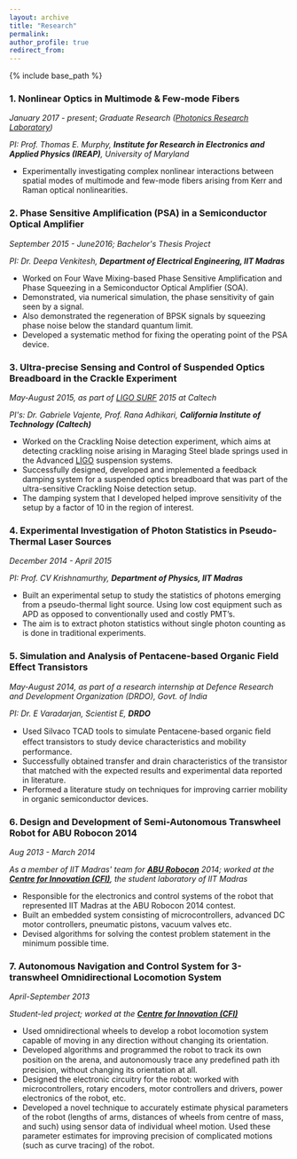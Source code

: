 ```yaml
---
layout: archive
title: "Research"
permalink: 
author_profile: true
redirect_from:
---
```


{% include base_path %}

### **1. Nonlinear Optics in Multimode & Few-mode Fibers**

*January 2017 - present*; *Graduate Research* *([Photonics Research Laboratory](https://www.photonics.umd.edu))*

*PI: Prof. Thomas E. Murphy, **Institute for Research in Electronics and Applied Physics (IREAP)**, University of Maryland*

- Experimentally investigating complex nonlinear interactions between spatial modes of multimode and few-mode fibers arising from Kerr and Raman optical nonlinearities.

###  **2. Phase Sensitive Amplification (PSA) in a Semiconductor Optical Amplifier**

*September 2015 - June2016; Bachelor's Thesis Project*

*PI: Dr. Deepa Venkitesh, **Department of Electrical Engineering, IIT Madras***

- Worked on Four Wave Mixing-based Phase Sensitive Amplification and Phase Squeezing in a Semiconductor Optical Amplifier (SOA).
- Demonstrated, via numerical simulation, the phase sensitivity of gain seen by a signal.
- Also demonstrated the regeneration of BPSK signals by squeezing phase noise below the standard quantum limit.
- Developed a systematic method for fixing the operating point of the PSA device.

### **3. Ultra-precise Sensing and Control of Suspended Optics Breadboard in the Crackle Experiment**

*May-August 2015, as part of [LIGO SURF](https://labcit.ligo.caltech.edu/LIGO_web/students/SURF/index.shtml) 2015 at Caltech*

*PI's: Dr. Gabriele Vajente, Prof. Rana Adhikari, **California Institute of Technology (Caltech)***

- Worked on the Crackling Noise detection experiment, which aims at detecting crackling noise arising in Maraging Steel blade springs used in the Advanced [LIGO](https://www.ligo.org) suspension systems.
- Successfully designed, developed and implemented a feedback damping system for a suspended optics breadboard that was part of the ultra-sensitive Crackling Noise detection setup.
-  The damping system that I developed helped improve sensitivity of the setup by a factor of 10 in the region of interest.

### **4. Experimental Investigation of Photon Statistics in Pseudo-Thermal Laser Sources**

*December 2014 - April 2015*

*PI: Prof. CV Krishnamurthy, **Department of Physics, IIT Madras***

- Built an experimental setup to study the statistics of photons emerging from a pseudo-thermal light source. Using low cost equipment such as APD as opposed to conventionally used and costly PMT’s.
- The aim is to extract photon statistics without single photon counting as is done in traditional experiments.

### **5. Simulation and Analysis of Pentacene-based Organic Field Effect Transistors**

*May-August 2014, as part of a research internship at Defence Research and Development Organization (DRDO), Govt. of India*

*PI: Dr. E Varadarjan, Scientist E, **DRDO***

- Used Silvaco TCAD tools to simulate Pentacene-based organic ﬁeld eﬀect transistors to study device characteristics and mobility performance.
- Successfully obtained transfer and drain characteristics of the transistor that matched with the expected results and experimental data reported in literature.
- Performed a literature study on techniques for improving carrier mobility in organic semiconductor devices.

### **6. Design and Development of Semi-Autonomous Transwheel Robot for ABU Robocon 2014**

*Aug 2013 - March 2014*

*As a member of IIT Madras' team for [**ABU Robocon**](http://www.google.com/url?q=http%3A%2F%2Fwww.roboconindia.com%2F&sa=D&sntz=1&usg=AFQjCNGK5qN8Xj3svQEHDDZ6SH09ZTOZDg) 2014; worked at the [**Centre for Innovation (CFI)**](https://www.cfi.iitm.ac.in), the student laboratory of IIT Madras*

- Responsible for the electronics and control systems of the robot that represented IIT Madras at the ABU Robocon 2014 contest.
- Built an embedded system consisting of microcontrollers, advanced DC motor controllers, pneumatic pistons, vacuum valves etc.
- Devised algorithms for solving the contest problem statement in the minimum possible time.

### **7. Autonomous Navigation and Control System for 3-transwheel Omnidirectional Locomotion System**

*April-September 2013*

*Student-led project; worked at the [**Centre for Innovation (CFI)**](https://www.cfi.iitm.ac.in)*

- Used omnidirectional wheels to develop a robot locomotion system capable of moving in any direction without changing its orientation.
- Developed algorithms and programmed the robot to track its own position on the arena, and autonomously trace any predeﬁned path ith precision, without changing its orientation at all. 
- Designed the electronic circuitry for the robot: worked with microcontrollers, rotary encoders, motor controllers and drivers, power electronics of the robot, etc.
- Developed a novel technique to accurately estimate physical parameters of the robot (lengths of arms, distances of wheels from centre of mass, and such) using sensor data of individual wheel motion. Used these parameter estimates for improving precision of complicated motions (such as curve tracing) of the robot.